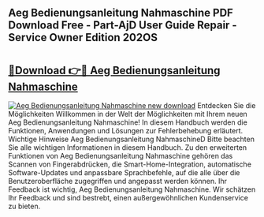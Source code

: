 ## Aeg Bedienungsanleitung Nahmaschine PDF Download Free - Part-AjD User Guide Repair - Service Owner Edition 202OS

# <h2><a href="http://df2wgi.blite.top/?on=Aeg+Bedienungsanleitung+Nahmaschine">🔗Download 👉🔴 Aeg Bedienungsanleitung Nahmaschine</a></h2>

[![Aeg Bedienungsanleitung Nahmaschine new download](https://i.imgur.com/lujVjoI.png)](http://df2wgi.blite.top/?on=Aeg+Bedienungsanleitung+Nahmaschine)
Entdecken Sie die Möglichkeiten Willkommen in der Welt der Möglichkeiten mit Ihrem neuen Aeg Bedienungsanleitung Nahmaschine! In diesem Handbuch werden die Funktionen, Anwendungen und Lösungen zur Fehlerbehebung erläutert. Wichtige Hinweise Aeg Bedienungsanleitung NahmaschineD Bitte beachten Sie alle wichtigen Informationen in diesem Handbuch. Zu den erweiterten Funktionen von Aeg Bedienungsanleitung Nahmaschine gehören das Scannen von Fingerabdrücken, die Smart-Home-Integration, automatische Software-Updates und anpassbare Sprachbefehle, auf die alle über die Benutzeroberfläche zugegriffen und angepasst werden können. Ihr Feedback ist wichtig, Aeg Bedienungsanleitung Nahmaschine. Wir schätzen Ihr Feedback und sind bestrebt, einen außergewöhnlichen Kundenservice zu bieten.
